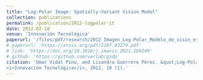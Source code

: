 ```yaml
---
title: "Log-Polar Image: Spatially-Variant Vision Model"
collection: publications
permalink: /publication/2012-logpolar-it
date: 2012-02-18
venue: 'Innovación Tecnológica'
paperurl: '/files/pdf/research/2012_Imagen_Log-Polar_Modelo_de_visin_espacio-variante.pdf'
# paperurl: 'https://arxiv.org/pdf/2107.03279.pdf'
# link: 'https://doi.org/10.1016/j.imavis.2021.104249'
# github: 'https://github.com/verlab/gsdp'
citation: 'Omar Vidal Pino, and Lisandra Guerrero Pérez. &quot;Log-Polar Image: Spatially-Variant Vision Model.&quot; 
<i>Innovación Tecnológica</i>, 2012, 18 (1).'
---
```

